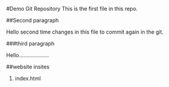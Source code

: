 #Demo Git Repository
This is the first file in this repo.

##Second paragraph

Hello second time changes in this file to commit again in the git.


###third paragraph

Hello....................

##website insites
1. index.html